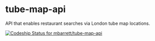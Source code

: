 tube-map-api
===========

API that enables restaurant searches via London tube map locations.

[ ![Codeship Status for mbarrett/tube-map-api](https://www.codeship.io/projects/7aaef840-2212-0132-f91c-1607115c7bcb/status)](https://www.codeship.io/projects/36416)
